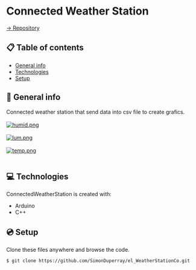 # Connected Weather Station

[-> Repository](https://github.com/SimonDuperray/el_WeatherStationCo)

## :clipboard: Table of contents
* [General info](#general-info)
* [Technologies](#technologies)
* [Setup](#setup)

## :page_facing_up: General info
Connected weather station that send data into csv file to create grafics.<br><br>
[![humid.png](https://i.postimg.cc/Xqbbzr3V/humid.png)](https://postimg.cc/phq49Xp7)<br><br>
[![lum.png](https://i.postimg.cc/2SJgt1FP/lum.png)](https://postimg.cc/Xrf2G7P8)<br><br>
[![temp.png](https://i.postimg.cc/8c1YvMNr/temp.png)](https://postimg.cc/MMFt2ccW)<br><br>
	
## :computer: Technologies
ConnectedWeatherStation is created with:
* Arduino
* C++
	
## :cd: Setup
Clone these files anywhere and browse the code.
```batch
$ git clone https://github.com/SimonDuperray/el_WeatherStationCo.git
```
